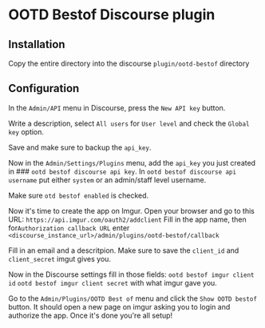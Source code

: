 # OOTD Bestof Discourse plugin

## Installation

Copy the entire directory into the discourse `plugin/ootd-bestof` directory

## Configuration

In the `Admin/API` menu in Discourse, press the `New API key` button.

Write a description, select `All users` for `User level` and check the `Global key` option.

Save and make sure to backup the `api_key`.

Now in the `Admin/Settings/Plugins` menu, add the `api_key` you just created in ### `ootd bestof discourse api key`. In `ootd bestof discourse api username` put either `system` or an admin/staff level username.

Make sure `otd bestof enabled` is checked.

Now it's time to create the app on Imgur.
Open your browser and go to this URL: `https://api.imgur.com/oauth2/addclient`
Fill in the app name, then for`Authorization callback URL` enter `<discourse_instance_url>/admin/plugins/ootd-bestof/callback`

Fill in an email and a descritpion. Make sure to save the `client_id` and `client_secret` imgut gives you.

Now in the Discourse settings fill in those fields:
`ootd bestof imgur client id`
`ootd bestof imgur client secret`
with what imgur gave you.

Go to the `Admin/Plugins/OOTD Best of` menu and click the `Show OOTD bestof` button. It should open a new page on imgur asking you to login and authorize the app. Once it's done you're all setup!
